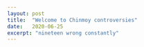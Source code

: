 ```yaml
---
layout: post
title:  "Welcome to Chinmoy controversies"
date:   2020-06-25
excerpt: "nineteen wrong constantly"
---
```

